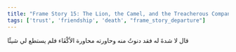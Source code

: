 ```yaml
---
title: "Frame Story 15: The Lion, the Camel, and the Treacherous Companions - Departure"
tags: ['trust', 'friendship', 'death', "frame_story_departure"]
---
```


 قال لا شدةَ له فقد دنوتُ منه وحاورته محاورة الأكْفَاء فلم يستطع لي شيئًا
